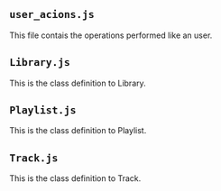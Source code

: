 ## **`user_acions.js`**
This file contais the operations performed like an user.


## **`Library.js`**
This is the class definition to Library.


## **`Playlist.js`**
This is the class definition to Playlist.


## **`Track.js`**
This is the class definition to Track.